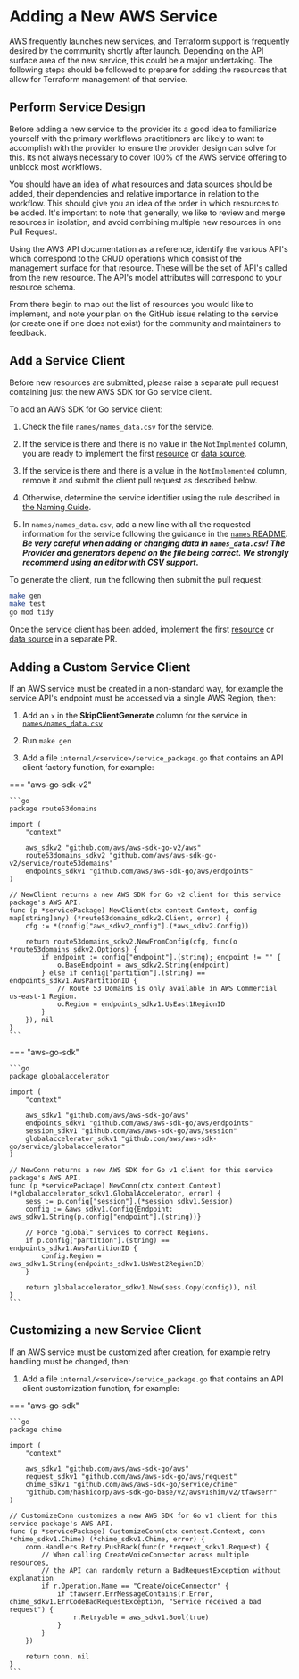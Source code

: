 # Adding a New AWS Service

AWS frequently launches new services, and Terraform support is frequently desired by the community shortly after launch. Depending on the API surface area of the new service, this could be a major undertaking. The following steps should be followed to prepare for adding the resources that allow for Terraform management of that service.

## Perform Service Design

Before adding a new service to the provider its a good idea to familiarize yourself with the primary workflows practitioners are likely to want to accomplish with the provider to ensure the provider design can solve for this. Its not always necessary to cover 100% of the AWS service offering to unblock most workflows.

You should have an idea of what resources and data sources should be added, their dependencies and relative importance in relation to the workflow. This should give you an idea of the order in which resources to be added. It's important to note that generally, we like to review and merge resources in isolation, and avoid combining multiple new resources in one Pull Request.

Using the AWS API documentation as a reference, identify the various API's which correspond to the CRUD operations which consist of the management surface for that resource. These will be the set of API's called from the new resource. The API's model attributes will correspond to your resource schema.

From there begin to map out the list of resources you would like to implement, and note your plan on the GitHub issue relating to the service (or create one if one does not exist) for the community and maintainers to feedback.

## Add a Service Client

Before new resources are submitted, please raise a separate pull request containing just the new AWS SDK for Go service client.

To add an AWS SDK for Go service client:

1. Check the file `names/names_data.csv` for the service.

1. If the service is there and there is no value in the `NotImplmented` column, you are ready to implement the first [resource](./add-a-new-resource.md) or [data source](./add-a-new-datasource.md).

1. If the service is there and there is a value in the `NotImplemented` column, remove it and submit the client pull request as described below.

1. Otherwise, determine the service identifier using the rule described in [the Naming Guide](naming.md#service-identifier).

1. In `names/names_data.csv`, add a new line with all the requested information for the service following the guidance in the [`names` README](https://github.com/hashicorp/terraform-provider-aws/blob/main/names/README.md).
  **_Be very careful when adding or changing data in `names_data.csv`!
  The Provider and generators depend on the file being correct.
  We strongly recommend using an editor with CSV support._**

To generate the client, run the following then submit the pull request:

  ```sh
  make gen
  make test
  go mod tidy
  ```

Once the service client has been added, implement the first [resource](./add-a-new-resource.md) or [data source](./add-a-new-datasource.md) in a separate PR.

## Adding a Custom Service Client

If an AWS service must be created in a non-standard way, for example the service API's endpoint must be accessed via a single AWS Region, then:

1. Add an `x` in the **SkipClientGenerate** column for the service in [`names/names_data.csv`](https://github.com/hashicorp/terraform-provider-aws/blob/main/names/README.md)

1. Run `make gen`

1. Add a file `internal/<service>/service_package.go` that contains an API client factory function, for example:

=== "aws-go-sdk-v2"

    ```go
    package route53domains
    
    import (
    	"context"
    
    	aws_sdkv2 "github.com/aws/aws-sdk-go-v2/aws"
    	route53domains_sdkv2 "github.com/aws/aws-sdk-go-v2/service/route53domains"
    	endpoints_sdkv1 "github.com/aws/aws-sdk-go/aws/endpoints"
    )
    
    // NewClient returns a new AWS SDK for Go v2 client for this service package's AWS API.
    func (p *servicePackage) NewClient(ctx context.Context, config map[string]any) (*route53domains_sdkv2.Client, error) {
    	cfg := *(config["aws_sdkv2_config"].(*aws_sdkv2.Config))
    
    	return route53domains_sdkv2.NewFromConfig(cfg, func(o *route53domains_sdkv2.Options) {
    		if endpoint := config["endpoint"].(string); endpoint != "" {
    			o.BaseEndpoint = aws_sdkv2.String(endpoint)
    		} else if config["partition"].(string) == endpoints_sdkv1.AwsPartitionID {
    			// Route 53 Domains is only available in AWS Commercial us-east-1 Region.
    			o.Region = endpoints_sdkv1.UsEast1RegionID
    		}
    	}), nil
    }
    ```

=== "aws-go-sdk"

    ```go
    package globalaccelerator
    
    import (
        "context"
    
        aws_sdkv1 "github.com/aws/aws-sdk-go/aws"
        endpoints_sdkv1 "github.com/aws/aws-sdk-go/aws/endpoints"
        session_sdkv1 "github.com/aws/aws-sdk-go/aws/session"
        globalaccelerator_sdkv1 "github.com/aws/aws-sdk-go/service/globalaccelerator"
    )
    
    // NewConn returns a new AWS SDK for Go v1 client for this service package's AWS API.
    func (p *servicePackage) NewConn(ctx context.Context) (*globalaccelerator_sdkv1.GlobalAccelerator, error) {
        sess := p.config["session"].(*session_sdkv1.Session)
        config := &aws_sdkv1.Config{Endpoint: aws_sdkv1.String(p.config["endpoint"].(string))}
    
        // Force "global" services to correct Regions.
        if p.config["partition"].(string) == endpoints_sdkv1.AwsPartitionID {
            config.Region = aws_sdkv1.String(endpoints_sdkv1.UsWest2RegionID)
        }
    
        return globalaccelerator_sdkv1.New(sess.Copy(config)), nil
    }
    ```

## Customizing a new Service Client

If an AWS service must be customized after creation, for example retry handling must be changed, then:

1. Add a file `internal/<service>/service_package.go` that contains an API client customization function, for example:

=== "aws-go-sdk"

    ```go
    package chime
    
    import (
    	"context"
    
    	aws_sdkv1 "github.com/aws/aws-sdk-go/aws"
    	request_sdkv1 "github.com/aws/aws-sdk-go/aws/request"
    	chime_sdkv1 "github.com/aws/aws-sdk-go/service/chime"
    	"github.com/hashicorp/aws-sdk-go-base/v2/awsv1shim/v2/tfawserr"
    )
    
    // CustomizeConn customizes a new AWS SDK for Go v1 client for this service package's AWS API.
    func (p *servicePackage) CustomizeConn(ctx context.Context, conn *chime_sdkv1.Chime) (*chime_sdkv1.Chime, error) {
    	conn.Handlers.Retry.PushBack(func(r *request_sdkv1.Request) {
    		// When calling CreateVoiceConnector across multiple resources,
    		// the API can randomly return a BadRequestException without explanation
    		if r.Operation.Name == "CreateVoiceConnector" {
    			if tfawserr.ErrMessageContains(r.Error, chime_sdkv1.ErrCodeBadRequestException, "Service received a bad request") {
    				r.Retryable = aws_sdkv1.Bool(true)
    			}
    		}
    	})
    
    	return conn, nil
    }
    ```

